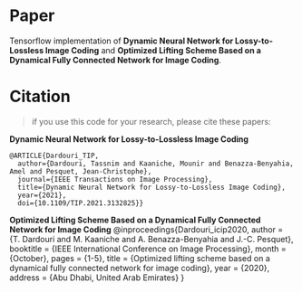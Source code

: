 # Paper
Tensorflow implementation of __Dynamic Neural Network for Lossy-to-Lossless Image Coding__ and __Optimized Lifting Scheme Based on a Dynamical Fully Connected Network for Image Coding__.
# Citation
>if you use this code for your research, please cite these papers:

__Dynamic Neural Network for Lossy-to-Lossless Image Coding__
<pre><code>@ARTICLE{Dardouri_TIP,
  author={Dardouri, Tassnim and Kaaniche, Mounir and Benazza-Benyahia, Amel and Pesquet, Jean-Christophe},
  journal={IEEE Transactions on Image Processing},  
  title={Dynamic Neural Network for Lossy-to-Lossless Image Coding},
  year={2021},
  doi={10.1109/TIP.2021.3132825}}
</code></pre>

__Optimized Lifting Scheme Based on a Dynamical Fully Connected Network for Image Coding__
@inproceedings{Dardouri_icip2020,
	author               = {T. Dardouri and M. Kaaniche and A. Benazza-Benyahia and J.-C. Pesquet},
	booktitle            = {IEEE International Conference on Image Processing},
	month                = {October},
	pages                = {1-5},
	title                = {Optimized lifting scheme based on a dynamical fully connected network for image coding},
	year                 = {2020},
	address              = {Abu Dhabi, United Arab Emirates}
}
